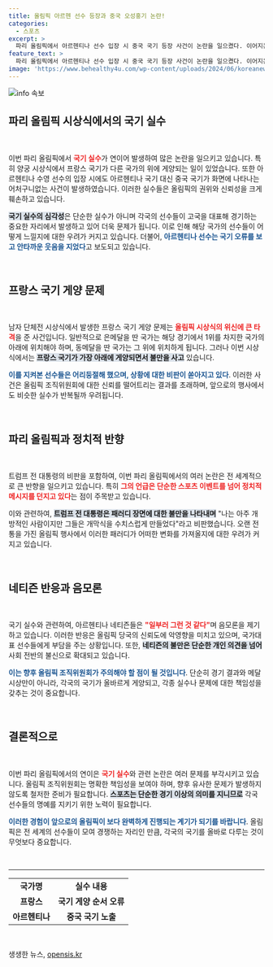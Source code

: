 ```yaml
---
title: 올림픽 아르헨 선수 등장과 중국 오성홍기 논란!
categories:
  - 스포츠
excerpt: >
  파리 올림픽에서 아르헨티나 선수 입장 시 중국 국기 등장 사건이 논란을 일으켰다. 이어지는 국기 실수와 트럼프 전 대통령의 비판 속, 이번 올림픽의 혼란한 모습이 주목받고 있다. 클릭을 유도하는 이 이야기를 놓치지 마세요!
feature_text: >
  파리 올림픽에서 아르헨티나 선수 입장 시 중국 국기 등장 사건이 논란을 일으켰다. 이어지는 국기 실수와 트럼프 전 대통령의 비판 속, 이번 올림픽의 혼란한 모습이 주목받고 있다. 클릭을 유도하는 이 이야기를 놓치지 마세요!
image: 'https://www.behealthy4u.com/wp-content/uploads/2024/06/koreanews.jpg'
---
```


<p><img src="https://www.behealthy4u.com/wp-content/uploads/2024/06/koreanews.jpg" alt="info 속보" /></p>

<h2 data-ke-size="size26">파리 올림픽 시상식에서의 국기 실수</h2>

<p data-ke-size="size16">&nbsp;</p>

<p>이번 파리 올림픽에서 <b><span style="color: #ee2323;">국기 실수</span></b>가 연이어 발생하여 많은 논란을 일으키고 있습니다. 특히 양궁 시상식에서 프랑스 국기가 다른 국가의 위에 게양되는 일이 있었습니다. 또한 아르헨티나 수영 선수의 입장 시에도 아르헨티나 국기 대신 중국 국기가 화면에 나타나는 어처구니없는 사건이 발생하였습니다. 이러한 실수들은 올림픽의 권위와 신뢰성을 크게 훼손하고 있습니다. </p>

<p><b><span style="background-color: #21538527;">국기 실수의 심각성</span></b>은 단순한 실수가 아니며 각국의 선수들이 고국을 대표해 경기하는 중요한 자리에서 발생하고 있어 더욱 문제가 됩니다. 이로 인해 해당 국가의 선수들이 어떻게 느낄지에 대한 우려가 커지고 있습니다. 더불어, <b><span style="color: #1a5490;">아르헨티나 선수는 국기 오류를 보고 안타까운 웃음을 지었다</span></b>고 보도되고 있습니다. </p>

<p data-ke-size="size16">&nbsp;</p>

<h2 data-ke-size="size26">프랑스 국기 게양 문제</h2>

<p data-ke-size="size16">&nbsp;</p>

<p>남자 단체전 시상식에서 발생한 프랑스 국기 게양 문제는 <b><span style="color: #ee2323;">올림픽 시상식의 위신에 큰 타격</span></b>을 준 사건입니다. 일반적으로 은메달을 딴 국가는 해당 경기에서 1위를 차지한 국가의 아래에 위치해야 하며, 동메달을 딴 국가는 그 위에 위치하게 됩니다. 그러나 이번 시상식에서는 <b><span style="background-color: #21538527;">프랑스 국기가 가장 아래에 게양되면서 불만을 사고</span></b> 있습니다. </p>

<p><b><span style="color: #1a5490;">이를 지켜본 선수들은 어리둥절해 했으며, 상황에 대한 비판이 쏟아지고 있다</span></b>. 이러한 사건은 올림픽 조직위원회에 대한 신뢰를 떨어트리는 결과를 초래하며, 앞으로의 행사에서도 비슷한 실수가 반복될까 우려됩니다.</p>

<p data-ke-size="size16">&nbsp;</p>

<h2 data-ke-size="size26">파리 올림픽과 정치적 반향</h2>

<p data-ke-size="size16">&nbsp;</p>

<p>트럼프 전 대통령의 비판을 포함하여, 이번 파리 올림픽에서의 여러 논란은 전 세계적으로 큰 반향을 일으키고 있습니다. 특히 <b><span style="color: #ee2323;">그의 언급은 단순한 스포츠 이벤트를 넘어 정치적 메시지를 던지고 있다</span></b>는 점이 주목받고 있습니다. </p>

<p>이와 관련하여, <b><span style="background-color: #21538527;">트럼프 전 대통령은 패러디 장면에 대한 불만을 나타내며</span></b> "나는 아주 개방적인 사람이지만 그들은 개막식을 수치스럽게 만들었다"라고 비판했습니다. 오랜 전통을 가진 올림픽 행사에서 이러한 패러디가 어떠한 변화를 가져올지에 대한 우려가 커지고 있습니다. </p>

<p data-ke-size="size16">&nbsp;</p>

<h2 data-ke-size="size26">네티즌 반응과 음모론</h2>

<p data-ke-size="size16">&nbsp;</p>

<p>국기 실수와 관련하여, 아르헨티나 네티즌들은 <b><span style="color: #ee2323;">"일부러 그런 것 같다"</span></b>며 음모론을 제기하고 있습니다. 이러한 반응은 올림픽 당국의 신뢰도에 악영향을 미치고 있으며, 국가대표 선수들에게 부담을 주는 상황입니다. 또한, <b><span style="background-color: #21538527;">네티즌의 불만은 단순한 개인 의견을 넘어</span></b> 사회 전반의 불신으로 확대되고 있습니다.</p>

<p><b><span style="color: #1a5490;">이는 향후 올림픽 조직위원회가 주의해야 할 점이 될 것입니다</span></b>. 단순히 경기 결과와 메달 시상만이 아니라, 각국의 국기가 올바르게 게양되고, 각종 실수나 문제에 대한 책임성을 갖추는 것이 중요합니다. </p>

<p data-ke-size="size16">&nbsp;</p>

<h2 data-ke-size="size26">결론적으로</h2>

<p data-ke-size="size16">&nbsp;</p>

<p>이번 파리 올림픽에서의 연이은 <b><span style="color: #ee2323;">국기 실수</span></b>와 관련 논란은 여러 문제를 부각시키고 있습니다. 올림픽 조직위원회는 명확한 책임성을 보여야 하며, 향후 유사한 문제가 발생하지 않도록 철저한 준비가 필요합니다. <b><span style="background-color: #21538527;">스포츠는 단순한 경기 이상의 의미를 지니므로</span></b> 각국 선수들의 명예를 지키기 위한 노력이 필요합니다. </p>

<p><b><span style="color: #1a5490;">이러한 경험이 앞으로의 올림픽이 보다 완벽하게 진행되는 계기가 되기를 바랍니다</span></b>. 올림픽은 전 세계의 선수들이 모여 경쟁하는 자리인 만큼, 각국의 국기를 올바로 다루는 것이 무엇보다 중요합니다. </p>

<p data-ke-size="size16">&nbsp;</p>

<hr>

<table style="width: 100%; border-collapse: collapse;">
    <tr>
        <td style="text-align: center; height: 17px;"><b>국가명</b></td>
        <td style="text-align: center; height: 17px;"><b>실수 내용</b></td>
    </tr>
    <tr>
        <td style="text-align: center; height: 17px;"><b>프랑스</b></td>
        <td style="text-align: center; height: 17px;"><b>국기 게양 순서 오류</b></td>
    </tr>
    <tr>
        <td style="text-align: center; height: 17px;"><b>아르헨티나</b></td>
        <td style="text-align: center; height: 17px;"><b>중국 국기 노출</b></td>
    </tr>
</table>

<p data-ke-size="size16">&nbsp;</p>
생생한 뉴스, <a href="https://opensis.kr" rel="dofollow">opensis.kr</a>



